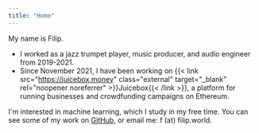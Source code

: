 ```yaml
---
title: "Home"
---
```


My name is Filip.

- I worked as a jazz trumpet player, music producer, and audio engineer from 2019-2021.
- Since November 2021, I have been working on {{< link src="https://juicebox.money" class="external" target="_blank" rel="noopener noreferrer" >}}Juicebox{{< /link >}}, a platform for running businesses and crowdfunding campaigns on Ethereum.

I'm interested in machine learning, which I study in my free time. You can see some of my work on [GitHub](https://github.com/filipviz), or email me: f (at) filip.world.
